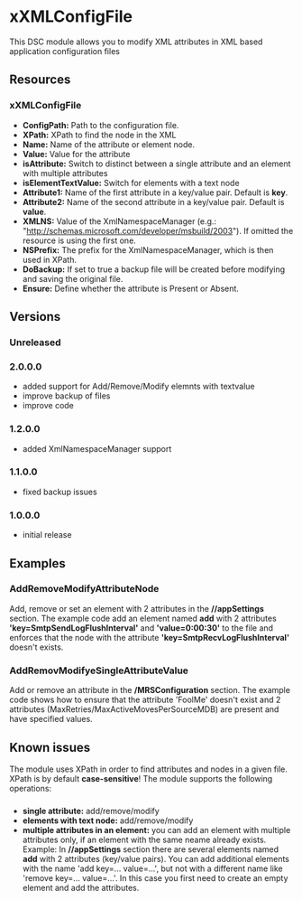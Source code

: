 # xXMLConfigFile
This DSC module allows you to modify XML attributes in XML based application configuration files
## Resources
### xXMLConfigFile

* **ConfigPath:** Path to the configuration file.
* **XPath:** XPath to find the node in the XML
* **Name:** Name of the attribute or element node.
* **Value:** Value for the attribute
* **isAttribute:** Switch to distinct between a single attribute and an element with multiple attributes
* **isElementTextValue:** Switch for elements with a text node
* **Attribute1:** Name of the first attribute in a key/value pair. Default is **key**.
* **Attribute2:** Name of the second attribute in a key/value pair. Default is **value**.
* **XMLNS:** Value of the XmlNamespaceManager (e.g.: "http://schemas.microsoft.com/developer/msbuild/2003"). If omitted the resource is using the first one.
* **NSPrefix:** The prefix for the XmlNamespaceManager, which is then used in XPath.
* **DoBackup:** If set to true a backup file will be created before modifying and saving the original file.
* **Ensure:** Define whether the attribute is Present or Absent.

## Versions
### Unreleased

### 2.0.0.0
* added support for Add/Remove/Modify elemnts with textvalue
* improve backup of files
* improve code
### 1.2.0.0
* added XmlNamespaceManager support
### 1.1.0.0
* fixed backup issues
### 1.0.0.0
* initial release

## Examples
### AddRemoveModifyAttributeNode
Add, remove or set an element with 2 attributes in the **//appSettings** section. The example code add an element named **add** with 2 attributes **'key=SmtpSendLogFlushInterval'** and **'value=0:00:30'** to the file and enforces that the node with the attribute **'key=SmtpRecvLogFlushInterval'** doesn't exists.
### AddRemovModifyeSingleAttributeValue
Add or remove an attribute in the **/MRSConfiguration** section. The example code shows how to ensure that the attribute 'FoolMe' doesn't exist and 2 attributes (MaxRetries/MaxActiveMovesPerSourceMDB) are present and have specified values.

## Known issues
The module uses XPath in order to find attributes and nodes in a given file. XPath is by default **case-sensitive**!
The module supports the following operations:
### 
* **single attribute:** add/remove/modify
* **elements with text node:** add/remove/modify
* **multiple attributes in an element:** you can add an element with multiple attributes only, if an element with the same neame already exists. Example: In **//appSettings** section there are several elements named **add** with 2 attributes (key/value pairs). You can add additional elements with the name 'add key=... value=...', but not with a different name like 'remove key=... value=...'. In this case you first need to create an empty element and add the attributes.

